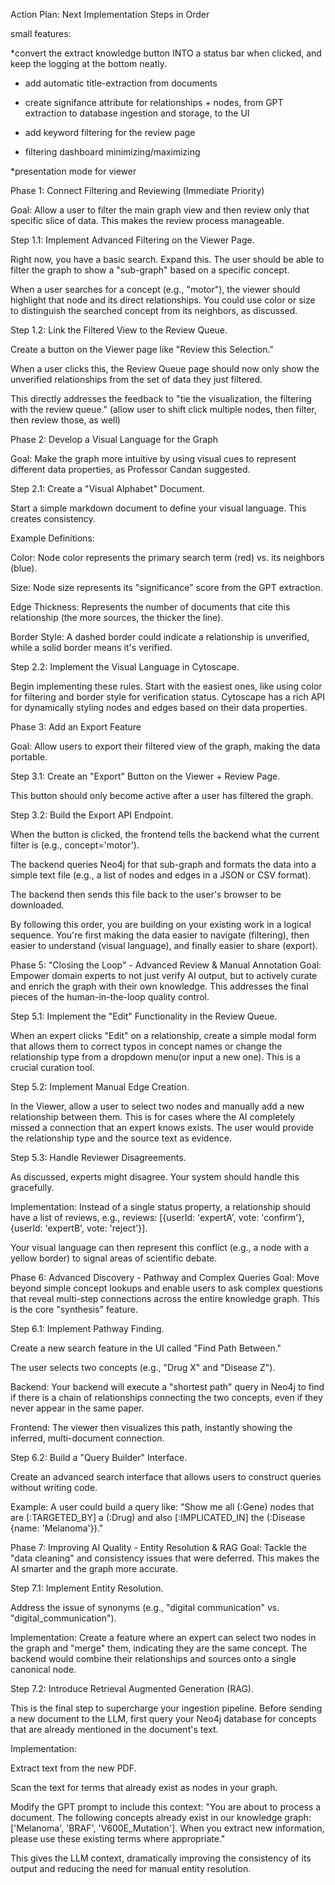 Action Plan: Next Implementation Steps in Order

small features:

*convert the extract knowledge button INTO a status bar when clicked, and keep the logging at the bottom neatly.

* add automatic title-extraction from documents

* create signifance attribute for relationships + nodes, from GPT extraction to database ingestion and storage, to the UI

* add keyword filtering for the review page

* filtering dashboard minimizing/maximizing

*presentation mode for viewer

Phase 1: Connect Filtering and Reviewing (Immediate Priority)

Goal: Allow a user to filter the main graph view and then review only that specific slice of data. This makes the review process manageable.

Step 1.1: Implement Advanced Filtering on the Viewer Page.

Right now, you have a basic search. Expand this. The user should be able to filter the graph to show a "sub-graph" based on a specific concept.

When a user searches for a concept (e.g., "motor"), the viewer should highlight that node and its direct relationships. You could use color or size to distinguish the searched concept from its neighbors, as discussed.

Step 1.2: Link the Filtered View to the Review Queue.

Create a button on the Viewer page like "Review this Selection."

When a user clicks this, the Review Queue page should now only show the unverified relationships from the set of data they just filtered.

This directly addresses the feedback to "tie the visualization, the filtering with the review queue."
(allow user to shift click multiple nodes, then filter, then review those, as well)

Phase 2: Develop a Visual Language for the Graph

Goal: Make the graph more intuitive by using visual cues to represent different data properties, as Professor Candan suggested.

Step 2.1: Create a "Visual Alphabet" Document.

Start a simple markdown document to define your visual language. This creates consistency.

Example Definitions:

Color: Node color represents the primary search term (red) vs. its neighbors (blue).

Size: Node size represents its "significance" score from the GPT extraction.

Edge Thickness: Represents the number of documents that cite this relationship (the more sources, the thicker the line).

Border Style: A dashed border could indicate a relationship is unverified, while a solid border means it's verified.

Step 2.2: Implement the Visual Language in Cytoscape.

Begin implementing these rules. Start with the easiest ones, like using color for filtering and border style for verification status. Cytoscape has a rich API for dynamically styling nodes and edges based on their data properties.

Phase 3: Add an Export Feature

Goal: Allow users to export their filtered view of the graph, making the data portable.

Step 3.1: Create an "Export" Button on the Viewer + Review Page.

This button should only become active after a user has filtered the graph.

Step 3.2: Build the Export API Endpoint.

When the button is clicked, the frontend tells the backend what the current filter is (e.g., concept='motor').

The backend queries Neo4j for that sub-graph and formats the data into a simple text file (e.g., a list of nodes and edges in a JSON or CSV format).

The backend then sends this file back to the user's browser to be downloaded.

By following this order, you are building on your existing work in a logical sequence. You're first making the data easier to navigate (filtering), then easier to understand (visual language), and finally easier to share (export).


Phase 5: "Closing the Loop" - Advanced Review & Manual Annotation
Goal: Empower domain experts to not just verify AI output, but to actively curate and enrich the graph with their own knowledge. This addresses the final pieces of the human-in-the-loop quality control.

Step 5.1: Implement the "Edit" Functionality in the Review Queue.

When an expert clicks "Edit" on a relationship, create a simple modal form that allows them to correct typos in concept names or change the relationship type from a dropdown menu(or input a new one). This is a crucial curation tool.

Step 5.2: Implement Manual Edge Creation.

In the Viewer, allow a user to select two nodes and manually add a new relationship between them. This is for cases where the AI completely missed a connection that an expert knows exists. The user would provide the relationship type and the source text as evidence.

Step 5.3: Handle Reviewer Disagreements.

As discussed, experts might disagree. Your system should handle this gracefully.

Implementation: Instead of a single status property, a relationship should have a list of reviews, e.g., reviews: [{userId: 'expertA', vote: 'confirm'}, {userId: 'expertB', vote: 'reject'}].

Your visual language can then represent this conflict (e.g., a node with a yellow border) to signal areas of scientific debate.

Phase 6: Advanced Discovery - Pathway and Complex Queries
Goal: Move beyond simple concept lookups and enable users to ask complex questions that reveal multi-step connections across the entire knowledge graph. This is the core "synthesis" feature.

Step 6.1: Implement Pathway Finding.

Create a new search feature in the UI called "Find Path Between."

The user selects two concepts (e.g., "Drug X" and "Disease Z").

Backend: Your backend will execute a "shortest path" query in Neo4j to find if there is a chain of relationships connecting the two concepts, even if they never appear in the same paper.

Frontend: The viewer then visualizes this path, instantly showing the inferred, multi-document connection.

Step 6.2: Build a "Query Builder" Interface.

Create an advanced search interface that allows users to construct queries without writing code.

Example: A user could build a query like: "Show me all (:Gene) nodes that are [:TARGETED_BY] a (:Drug) and also [:IMPLICATED_IN] the (:Disease {name: 'Melanoma'})."

Phase 7: Improving AI Quality - Entity Resolution & RAG
Goal: Tackle the "data cleaning" and consistency issues that were deferred. This makes the AI smarter and the graph more accurate.

Step 7.1: Implement Entity Resolution.

Address the issue of synonyms (e.g., "digital communication" vs. "digital_communication").

Implementation: Create a feature where an expert can select two nodes in the graph and "merge" them, indicating they are the same concept. The backend would combine their relationships and sources onto a single canonical node.

Step 7.2: Introduce Retrieval Augmented Generation (RAG).

This is the final step to supercharge your ingestion pipeline. Before sending a new document to the LLM, first query your Neo4j database for concepts that are already mentioned in the document's text.

Implementation:

Extract text from the new PDF.

Scan the text for terms that already exist as nodes in your graph.

Modify the GPT prompt to include this context: "You are about to process a document. The following concepts already exist in our knowledge graph: ['Melanoma', 'BRAF', 'V600E_Mutation']. When you extract new information, please use these existing terms where appropriate."

This gives the LLM context, dramatically improving the consistency of its output and reducing the need for manual entity resolution.